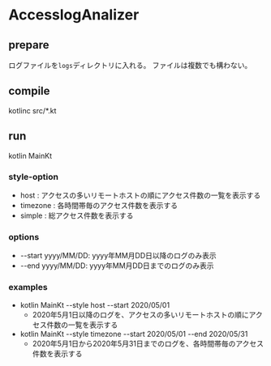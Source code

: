# AccesslogAnalizer

## prepare

ログファイルを`logs`ディレクトリに入れる。
ファイルは複数でも構わない。

## compile

kotlinc src/*.kt

## run

kotlin MainKt <style-option> <options>

### style-option

- host : アクセスの多いリモートホストの順にアクセス件数の一覧を表示する
- timezone : 各時間帯毎のアクセス件数を表示する
- simple : 総アクセス件数を表示する

### options

- --start yyyy/MM/DD: yyyy年MM月DD日以降のログのみ表示
- --end yyyy/MM/DD: yyyy年MM月DD日までのログのみ表示

### examples

- kotlin MainKt --style host --start 2020/05/01
  - 2020年5月1日以降のログを、アクセスの多いリモートホストの順にアクセス件数の一覧を表示する
- kotlin MainKt --style timezone --start 2020/05/01 --end 2020/05/31
  - 2020年5月1日から2020年5月31日までのログを、各時間帯毎のアクセス件数を表示する
